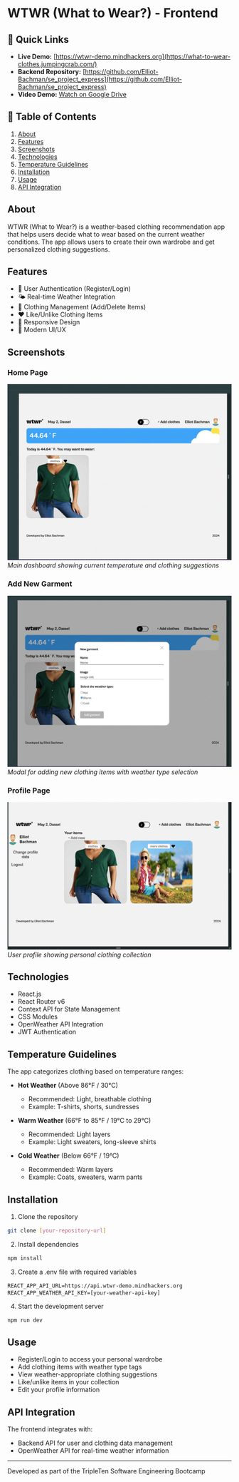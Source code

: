 # WTWR (What to Wear?) - Frontend

## 🔗 Quick Links

- **Live Demo:** [https://wtwr-demo.mindhackers.org](https://what-to-wear-clothes.jumpingcrab.com/)
- **Backend Repository:** [https://github.com/Elliot-Bachman/se_project_express](https://github.com/Elliot-Bachman/se_project_express)
- **Video Demo:** [Watch on Google Drive](https://drive.google.com/file/d/1xbrzlk5z7OBeLd5K8E1Qhubxu76siqww/view?usp=drive_link)

## 📑 Table of Contents

1. [About](#about)
2. [Features](#features)
3. [Screenshots](#screenshots)
4. [Technologies](#technologies)
5. [Temperature Guidelines](#temperature-guidelines)
6. [Installation](#installation)
7. [Usage](#usage)
8. [API Integration](#api-integration)

## About

WTWR (What to Wear?) is a weather-based clothing recommendation app that helps users decide what to wear based on the current weather conditions. The app allows users to create their own wardrobe and get personalized clothing suggestions.

## Features

- 👤 User Authentication (Register/Login)
- 🌤️ Real-time Weather Integration
- 👕 Clothing Management (Add/Delete Items)
- ❤️ Like/Unlike Clothing Items
- 📱 Responsive Design
- 🎨 Modern UI/UX

## Screenshots

### Home Page

![Home Page](./screenshots/WTWR%20home%20page.gif)
_Main dashboard showing current temperature and clothing suggestions_

### Add New Garment

![Add Garment Modal](./screenshots/WTWR%20add%20clothes.gif)
_Modal for adding new clothing items with weather type selection_

### Profile Page

![Profile Page](./screenshots/Profile%20and%20saved%20clothes%20WTWR.gif)
_User profile showing personal clothing collection_

## Technologies

- React.js
- React Router v6
- Context API for State Management
- CSS Modules
- OpenWeather API Integration
- JWT Authentication

## Temperature Guidelines

The app categorizes clothing based on temperature ranges:

- **Hot Weather** (Above 86°F / 30°C)

  - Recommended: Light, breathable clothing
  - Example: T-shirts, shorts, sundresses

- **Warm Weather** (66°F to 85°F / 19°C to 29°C)

  - Recommended: Light layers
  - Example: Light sweaters, long-sleeve shirts

- **Cold Weather** (Below 66°F / 19°C)
  - Recommended: Warm layers
  - Example: Coats, sweaters, warm pants

## Installation

1. Clone the repository

```bash
git clone [your-repository-url]
```

2. Install dependencies

```bash
npm install
```

3. Create a .env file with required variables

```env
REACT_APP_API_URL=https://api.wtwr-demo.mindhackers.org
REACT_APP_WEATHER_API_KEY=[your-weather-api-key]
```

4. Start the development server

```bash
npm run dev
```

## Usage

- Register/Login to access your personal wardrobe
- Add clothing items with weather type tags
- View weather-appropriate clothing suggestions
- Like/unlike items in your collection
- Edit your profile information

## API Integration

The frontend integrates with:

- Backend API for user and clothing data management
- OpenWeather API for real-time weather information

---

Developed as part of the TripleTen Software Engineering Bootcamp
